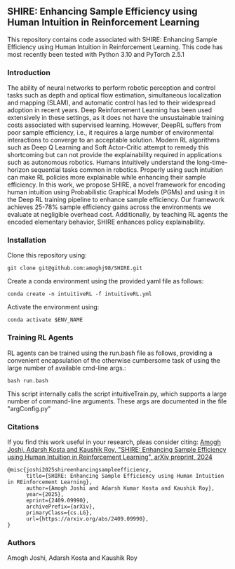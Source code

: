 <h2>SHIRE: Enhancing Sample Efficiency using Human Intuition in Reinforcement Learning</h2>

This repository contains code associated with SHIRE: Enhancing Sample Efficiency using Human Intuition in Reinforcement Learning. This code has most recently been tested with Python 3.10 and PyTorch 2.5.1

[//]: # (SHIRE is a Probabilistic Intuition-based Reinforcement Learning Framework.)

<h3> Introduction </h3>
The ability of neural networks to perform robotic perception and control tasks such as depth and optical flow estimation, simultaneous localization and mapping (SLAM), and automatic control has led to their widespread adoption in recent years. Deep Reinforcement Learning has been used extensively in these settings, as it does not have the unsustainable training costs associated with supervised learning. However, DeepRL suffers from poor sample efficiency, i.e., it requires a large number of environmental interactions to converge to an acceptable solution. Modern RL algorithms such as Deep Q Learning and Soft Actor-Critic attempt to remedy this shortcoming but can not provide the explainability required in applications such as autonomous robotics. Humans intuitively understand the long-time-horizon sequential tasks common in robotics. Properly using such intuition can make RL policies more explainable while enhancing their sample efficiency. In this work, we propose SHIRE, a novel framework for encoding human intuition using Probabilistic Graphical Models (PGMs) and using it in the Deep RL training pipeline to enhance sample efficiency. Our framework achieves 25-78% sample efficiency gains across the environments we evaluate at negligible overhead cost. Additionally, by teaching RL agents the encoded elementary behavior, SHIRE enhances policy explainability.

<h3>Installation</h3>
Clone this repository using:

```
git clone git@github.com:amoghj98/SHIRE.git
```

Create a conda environment using the provided yaml file as follows:

```
conda create -n intuitiveRL -f intuitiveRL.yml
```

Activate the environment using:

```
conda activate $ENV_NAME
```

<h3>Training RL Agents</h3>
RL agents can be trained using the run.bash file as follows, providing a convenient encapsulation of the otherwise cumbersome task of using the large number of available cmd-line args.:

```
bash run.bash
```

This script internally calls the script intuitiveTrain.py, which supports a large number of command-line arguments. These args are documented in the file "argConfig.py"

<h3> Citations </h3>
If you find this work useful in your research, pleas consider citing: <a href="https://arxiv.org/abs/2409.09990">Amogh Joshi, Adarsh Kosta and Kaushik Roy, "SHIRE: Enhancing Sample Efficiency using Human Intuition in Reinforcement Learning", arXiv preprint, 2024</a>

```
@misc{joshi2025shireenhancingsampleefficiency,
      title={SHIRE: Enhancing Sample Efficiency using Human Intuition in REinforcement Learning}, 
      author={Amogh Joshi and Adarsh Kumar Kosta and Kaushik Roy},
      year={2025},
      eprint={2409.09990},
      archivePrefix={arXiv},
      primaryClass={cs.LG},
      url={https://arxiv.org/abs/2409.09990}, 
}
```

<h3> Authors </h3>
Amogh Joshi, Adarsh Kosta and Kaushik Roy
